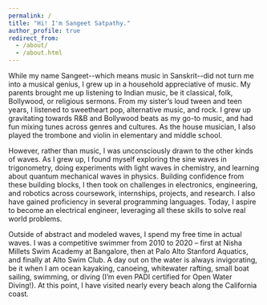 ```yaml
---
permalink: /
title: "Hi! I'm Sangeet Satpathy."
author_profile: true
redirect_from: 
  - /about/
  - /about.html
---
```


While my name Sangeet--which means music in Sanskrit--did not turn me into a musical genius, I grew up in a household appreciative of music. My parents brought me up listening to Indian music, be it classical, folk, Bollywood, or religious sermons. From my sister’s loud tween and teen years, I listened to sweetheart pop, alternative music, and rock. I grew up gravitating towards R&B and Bollywood beats as my go-to music, and had fun mixing tunes across genres and cultures. As the house musician, I also played the trombone and violin in elementary and middle school. 

However, rather than music, I was unconsciously drawn to the other kinds of waves. As I grew up, I found myself exploring the sine waves in trigonometry, doing experiments with light waves in chemistry, and learning about quantum mechanical waves in physics. Building confidence from these building blocks, I then took on challenges in electronics, engineering, and robotics across coursework, internships, projects, and research. I also have gained proficiency in several programming languages. Today, I aspire to become an electrical engineer, leveraging all these skills to solve real world problems. 

Outside of abstract and modeled waves, I spend my free time in actual waves. I was a competitive swimmer from 2010 to 2020 – first at Nisha Millets Swim Academy at Bangalore, then at Palo Alto Stanford Aquatics, and finally at Alto Swim Club. A day out on the water is always invigorating, be it when I am ocean kayaking, canoeing, whitewater rafting, small boat sailing, swimming, or diving (I’m even PADI certified for Open Water Diving!). At this point, I have visited nearly every beach along the California coast.


